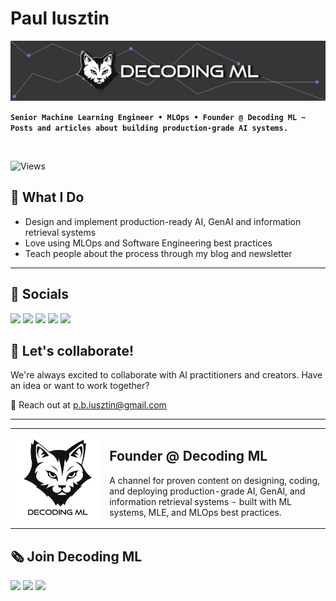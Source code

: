 # Paul Iusztin

![banner](./images/banner.jpg)

**`Senior Machine Learning Engineer • MLOps • Founder @ Decoding ML ~ Posts and articles about building production-grade AI systems.`**

<br/>

![Views](https://komarev.com/ghpvc/?username=IusztinPaul)

## 🎯 What I Do

- Design and implement production-ready AI, GenAI and information retrieval systems
- Love using MLOps and Software Engineering best practices
- Teach people about the process through my blog and newsletter

-----

## 🔗 Socials

[![](https://img.shields.io/static/v1?label&logo=substack&message=Newsletter&style=for-the-badge&color=black)](https://decodingml.substack.com/)
[![](https://img.shields.io/static/v1?label&logo=substack&message=Blog&style=for-the-badge&color=black)](https://decodingml.substack.com/)
[![](https://img.shields.io/static/v1?label&logo=linkedin&message=linkedin&style=for-the-badge&color=black)](https://www.linkedin.com/in/pauliusztin/)
[![](https://img.shields.io/static/v1?label&logo=x&message=Twitter&style=for-the-badge&color=black)](https://x.com/iusztinpaul)
[![](https://img.shields.io/static/v1?label&logo=instagram&message=Instagram&style=for-the-badge&color=black)](https://www.instagram.com/pauliusztin/)

## 🤝 Let's collaborate!

We're always excited to collaborate with AI practitioners and creators. Have an idea or want to work together?

📧 Reach out at [p.b.iusztin@gmail.com](mailto:p.b.iusztin@gmail.com)

-----

<table>
  <tr>
    <td width="30%">
      <a href="https://decodingml.substack.com/" aria-label="Decoding ML">
        <img src="images/dml_logo.png" alt="Decoding ML Logo" width="200"/>
      </a>
    </td>
    <td width="70%">
      <div>
        <h2>Founder @ Decoding ML</h2>
        <p>A channel for proven content on designing, coding, and deploying production-grade AI, GenAI, and information retrieval systems - built with ML systems, MLE, and MLOps best practices.</p>
      </div>
    </td>
  </tr>
</table>

## 🗞️ Join Decoding ML

[![](https://img.shields.io/static/v1?label&logo=substack&message=Newsletter&style=for-the-badge&color=black)](https://decodingml.substack.com/)
[![](https://img.shields.io/static/v1?label&logo=substack&message=Blog&style=for-the-badge&color=black)](https://decodingml.substack.com/)
[![](https://img.shields.io/static/v1?label&logo=github&message=GitHub&style=for-the-badge&color=black)](https://github.com/decodingml)
